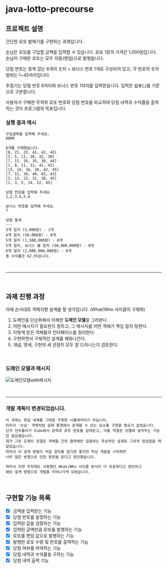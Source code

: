 # java-lotto-precourse
## 프로젝트 설명
간단한 로또 발매기를 구현하는 과제입니다. 

손님은 로또를 구입할 금액을 입력할 수 있습니다. 로또 1장의 가격은 1,000원입니다.  
손님이 구매한 로또는 모두 자동(랜덤)으로 발행됩니다. 

당첨 번호는 중복 없는 6개의 숫자 + 보너스 번호 1개로 구성되어 있고, 각 번호의 숫자 범위는 1~45까지입니다.

추첨기는 당첨 번호 6자리와 보너스 번호 1자리를 입력받습니다. 입력은 쉼표(,)를 기준으로 구분합니다.

사용자가 구매한 무작위 로또 번호와 당첨 번호를 비교하여 당첨 내역과 수익률을 출력하는 것이 프로그램의 목표입니다.

### 실행 결과 예시
```
구입금액을 입력해 주세요.
8000

8개를 구매했습니다.
[8, 21, 23, 41, 42, 43] 
[3, 5, 11, 16, 32, 38] 
[7, 11, 16, 35, 36, 44] 
[1, 8, 11, 31, 41, 42] 
[13, 14, 16, 38, 42, 45] 
[7, 11, 30, 40, 42, 43] 
[2, 13, 22, 32, 38, 45] 
[1, 3, 5, 14, 22, 45]

당첨 번호를 입력해 주세요.
1,2,3,4,5,6

보너스 번호를 입력해 주세요.
7

당첨 통계
---
3개 일치 (5,000원) - 1개
4개 일치 (50,000원) - 0개
5개 일치 (1,500,000원) - 0개
5개 일치, 보너스 볼 일치 (30,000,000원) - 0개
6개 일치 (2,000,000,000원) - 0개
총 수익률은 62.5%입니다.
```

<br>

- - -

<br>

## 과제 진행 과정
아래 순서대로 객체지향 설계를 할 생각입니다. (What/Who 사이클의 구체화)
1. 도메인을 단순화해서 이해한 **도메인 모델**을 그려본다.
2. 어떤 메시지가 필요한지 정하고, 그 메시지를 어떤 객체가 책임 질지 정한다.
3. 이렇게 얻은 객체들의 인터페이스를 정리한다.
4. 구현하면서 구체적인 설계를 채워나간다.
5. 개념, 명세, 구현의 세 관점이 모두 잘 드러나는지 검토한다.

<br>


### 도메인 모델과 메시지
![도메인모델with메시지](https://github.com/user-attachments/assets/c424c097-ca7a-43c5-aba0-0e45eeef716b)




<br>

- - -

### 개발 계획이 변경되었습니다.
```
이 과제는 현실 세계를 그대로 구현한 시뮬레이터가 아닙니다.  
따라서 '손님' 객체처럼 실제 환경에서 존재할 수 있는 요소를 구현할 필요가 없었습니다.  
단지 컨트롤러가 View에서 금액과 로또 번호를 입력받고, 이를 적절한 모델에 넣어주는 기능만 필요했습니다.  
제가 그린 도메인 모델은 객체들 간의 협력에만 집중하는 추상적인 설계로 그려져 있었음을 깨달았습니다.  
따라서 이 설계 방법이 처음 갈피를 잡기엔 좋지만 막상 개발을 시작하면  
너무 많은 변경으로 인한 혼란을 준다고 판단했습니다.

따라서 이전 주차에도 사용했던 What/Who 사이클 방식이 더 유효하다고 판단하고
해당 설계 방법으로 개발을 이어나가게 되었습니다.
```

<br>

## 구현할 기능 목록
- [x] 금액을 입력받는 기능
- [x] 당첨 번호를 설정하는 기능
- [x] 입력된 값을 검증하는 기능
- [x] 입력된 금액만큼 로또를 발행하는 기능
- [x] 로또를 랜덤 값으로 발행하는 기능
- [x] 발행한 로또 수량 및 번호를 출력하는 기능
- [x] 당첨 여부를 파악하는 기능
- [x] 당첨 내역과 수익률을 구하는 기능
- [x] 당첨 내역 출력 기능
